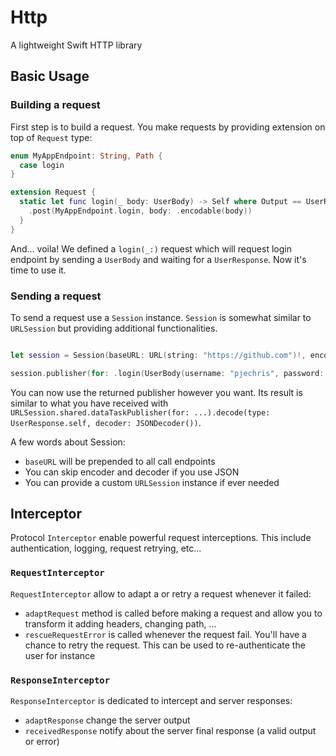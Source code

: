 # Http
A lightweight Swift HTTP library

## Basic Usage

### Building a request
First step is to build a request. You make requests by providing extension on top of `Request` type:

```swift
enum MyAppEndpoint: String, Path {
  case login
}

extension Request {
  static let func login(_ body: UserBody) -> Self where Output == UserResponse {
    .post(MyAppEndpoint.login, body: .encodable(body))
  }
}
```

And... voila! We defined a `login(_:)` request which will request login endpoint by sending a `UserBody` and waiting for a `UserResponse`. Now it's time to use it.

### Sending a request

To send a request use a `Session` instance. `Session` is somewhat similar to `URLSession` but providing additional functionalities.

```swift

let session = Session(baseURL: URL(string: "https://github.com")!, encoder: JSONEncoder(), decoder: JSONDecoder())

session.publisher(for: .login(UserBody(username: "pjechris", password: "MyPassword")))

```

You can now use the returned publisher however you want. Its result is similar to what you have received with `URLSession.shared.dataTaskPublisher(for: ...).decode(type: UserResponse.self, decoder: JSONDecoder())`.

A few words about Session:

- `baseURL` will be prepended to all call endpoints
- You can skip encoder and decoder if you use JSON
- You can provide a custom `URLSession` instance if ever needed

## Interceptor

Protocol `Interceptor` enable powerful request interceptions. This include authentication, logging, request retrying, etc...

### `RequestInterceptor`

`RequestInterceptor` allow to adapt a or retry a request whenever it failed:

- `adaptRequest` method is called before making a request and allow you to transform it adding headers, changing path, ...
- `rescueRequestError` is called whenever the request fail. You'll have a chance to retry the request. This can be used to re-authenticate the user for instance

### `ResponseInterceptor`

`ResponseInterceptor` is dedicated to intercept and server responses:

- `adaptResponse` change the server output
- `receivedResponse` notify about the server final response (a valid output or error)
